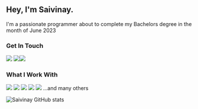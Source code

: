 ## Hey, I'm Saivinay. 
I'm a passionate programmer about to complete my Bachelors degree in the month of June 2023
### Get In Touch
<a href="mailto:saivinaygondrala@gmail.com" target="_blank"><img src="https://img.shields.io/badge/Gmail-D14836?style=for-the-badge&logo=gmail&logoColor=white"></a> <a href="https://www.linkedin.com/in/saivinay-gondrala-408a8a1b0/"><img src="https://img.shields.io/badge/LinkedIn-0077B5?style=for-the-badge&logo=linkedin&logoColor=white"></a><a href="#"><img src="https://img.shields.io/badge/portfolio-0A0A0A?style=for-the-badge&logo=dev.to&logoColor=white"></a> 

### What I Work With
<img src="https://img.shields.io/badge/JavaScript-F7DF1E?style=for-the-badge&logo=javascript&logoColor=black"> <img src="https://img.shields.io/badge/Node.js-43853D?style=for-the-badge&logo=node.js&logoColor=white"> <img src="https://img.shields.io/badge/HTML5-E34F26?style=for-the-badge&logo=html5&logoColor=white"> <img src="https://img.shields.io/badge/CSS3-1572B6?style=for-the-badge&logo=css3&logoColor=white"> <img src="https://img.shields.io/badge/React-20232A?style=for-the-badge&logo=react&logoColor=61DAFB"> 
...and many others

![Saivinay GitHub stats](https://github-readme-stats.vercel.app/api?username=saivinaygondrala&show_icons=true&theme=dark)
